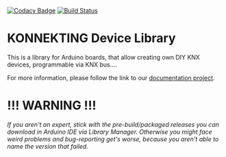 [![Codacy Badge](https://api.codacy.com/project/badge/Grade/72d0332d535e4f199f1870471927aa3d?branch=protocol-changes)](https://app.codacy.com/app/tuxedo0801/KonnektingDeviceLibrary?utm_source=github.com&utm_medium=referral&utm_content=KONNEKTING/KonnektingDeviceLibrary&utm_campaign=Badge_Grade_Dashboard)
[![Build Status](https://travis-ci.com/KONNEKTING/KonnektingDeviceLibrary.svg?branch=master)](https://travis-ci.com/KONNEKTING/KonnektingDeviceLibrary)

# KONNEKTING Device Library
This is a library for Arduino boards, that allow creating own DIY KNX devices, programmable via KNX bus.... 

For more information, please follow the link to our [documentation project](https://github.com/KONNEKTING/KonnektingDocumentation/blob/master/README.md).

# !!! WARNING !!!

*If you aren't an expert, stick with the pre-build/packaged releases you can download in Arduino IDE via Library Manager.
Otherwise you might face weird problems and bug-reporting get's worse, because you aren't able to name the version that failed.*

